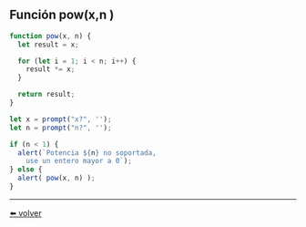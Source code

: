 ## Función pow(x,n )

````js
function pow(x, n) {
  let result = x;

  for (let i = 1; i < n; i++) {
    result *= x;
  }

  return result;
}

let x = prompt("x?", '');
let n = prompt("n?", '');

if (n < 1) {
  alert(`Potencia ${n} no soportada,
    use un entero mayor a 0`);
} else {
  alert( pow(x, n) );
}
````

---
[⬅️ volver](https://github.com/VictorHugoAguilar/javascript-interview-questions-explained/blob/main/theory/first-steps/15_function-basics/readme.md#funcion-pow-x-n)
